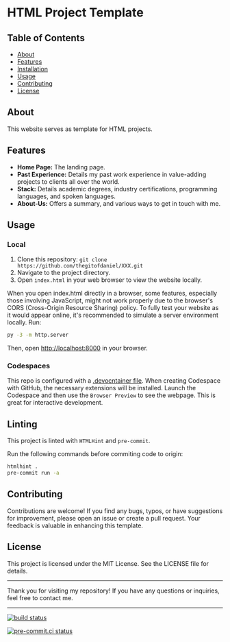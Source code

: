 # HTML Project Template

## Table of Contents

-   [About](#about)
-   [Features](#features)
-   [Installation](#installation)
-   [Usage](#usage)
-   [Contributing](#contributing)
-   [License](#license)

## About

This website serves as template for HTML projects.

## Features

-   **Home Page:** The landing page.
-   **Past Experience:** Details my past work experience in value-adding projects to clients all over the world.
-   **Stack:** Details academic degrees, industry certifications, programming languages, and spoken languages.
-   **About-Us:** Offers a summary, and various ways to get in touch with me.

## Usage

### Local

1. Clone this repository: `git clone https://github.com/thegitofdaniel/XXX.git`
2. Navigate to the project directory.
3. Open `index.html` in your web browser to view the website locally.

When you open index.html directly in a browser, some features, especially those involving JavaScript, might not work properly due to the browser's CORS (Cross-Origin Resource Sharing) policy. To fully test your website as it would appear online, it's recommended to simulate a server environment locally. Run:

```bash
py -3 -m http.server
```

Then, open [http://localhost:8000](http://localhost:8000) in your browser.

### Codespaces

This repo is configured with a [.devocntainer file](.devcontainer/devcontainer.json). When creating Codespace with GitHub, the necessary extensions will be installed. Launch the Codespace and then use the `Browser Preview` to see the webpage. This is great for interactive development.

## Linting

This project is linted with `HTMLHint` and `pre-commit`.

Run the following commands before commiting code to origin:

```bash
htmlhint .
pre-commit run -a
```

## Contributing

Contributions are welcome! If you find any bugs, typos, or have suggestions for improvement, please open an issue or create a pull request. Your feedback is valuable in enhancing this template.

## License

This project is licensed under the MIT License. See the LICENSE file for details.

---

Thank you for visiting my repository! If you have any questions or inquiries, feel free to contact me.

---

[![build status](https://github.com/pre-commit/pre-commit/actions/workflows/main.yml/badge.svg)](https://github.com/pre-commit/pre-commit/actions/workflows/main.yml)

[![pre-commit.ci status](https://results.pre-commit.ci/badge/github/pre-commit/pre-commit/main.svg)](https://results.pre-commit.ci/latest/github/pre-commit/pre-commit/main)
